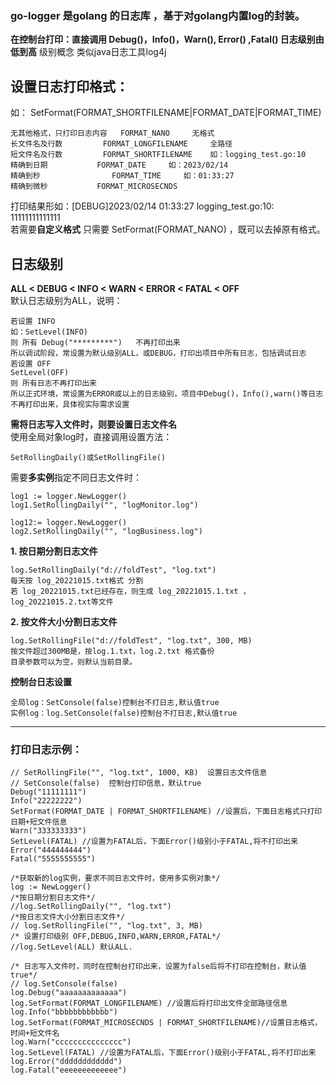 ### go-logger 是golang 的日志库 ，基于对golang内置log的封装。
**在控制台打印：直接调用 Debug()，Info()，Warn(), Error() ,Fatal() 日志级别由低到高**
级别概念 类似java日志工具log4j

## **设置日志打印格式：**
如： SetFormat(FORMAT_SHORTFILENAME|FORMAT_DATE|FORMAT_TIME)<br>

	无其他格式，只打印日志内容	FORMAT_NANO		无格式
	长文件名及行数			FORMAT_LONGFILENAME		全路径
	短文件名及行数			FORMAT_SHORTFILENAME	如：logging_test.go:10
	精确到日期			FORMAT_DATE		如：2023/02/14
	精确到秒				FORMAT_TIME		如：01:33:27
	精确到微秒			FORMAT_MICROSECNDS
打印结果形如：[DEBUG]2023/02/14 01:33:27 logging_test.go:10: 11111111111111 <br>
若需要**自定义格式** 只需要 SetFormat(FORMAT_NANO) ，既可以去掉原有格式。<br>

## **日志级别**
**ALL < DEBUG < INFO < WARN < ERROR < FATAL < OFF** <br>
默认日志级别为ALL，说明： <br>

	若设置 INFO
	如：SetLevel(INFO)
	则 所有 Debug("*********")   不再打印出来
	所以调试阶段，常设置为默认级别ALL，或DEBUG，打印出项目中所有日志，包括调试日志
	若设置 OFF
	SetLevel(OFF)
	则 所有日志不再打印出来
	所以正式环境，常设置为ERROR或以上的日志级别，项目中Debug()，Info(),warn()等日志不再打印出来，具体视实际需求设置
	


**需将日志写入文件时，则要设置日志文件名**<br>
    使用全局对象log时，直接调用设置方法：

	SetRollingDaily()或SetRollingFile()
需要**多实例**指定不同日志文件时：<br>

	log1 := logger.NewLogger()
	log1.SetRollingDaily("", "logMonitor.log")
	 
	log12:= logger.NewLogger()
	log2.SetRollingDaily("", "logBusiness.log")
    

**1. 按日期分割日志文件**

	log.SetRollingDaily("d://foldTest", "log.txt")
	每天按 log_20221015.txt格式 分割
	若 log_20221015.txt已经存在，则生成 log_20221015.1.txt ，log_20221015.2.txt等文件

**2. 按文件大小分割日志文件**

	log.SetRollingFile("d://foldTest", "log.txt", 300, MB)
	按文件超过300MB是，按log.1.txt，log.2.txt 格式备份
	目录参数可以为空，则默认当前目录。

**控制台日志设置**

	全局log：SetConsole(false)控制台不打日志,默认值true
	实例log：log.SetConsole(false)控制台不打日志,默认值true

***

### 打印日志示例：

	// SetRollingFile("", "log.txt", 1000, KB)  设置日志文件信息
	// SetConsole(false)  控制台打印信息，默认true
	Debug("11111111")
	Info("22222222")
	SetFormat(FORMAT_DATE | FORMAT_SHORTFILENAME) //设置后，下面日志格式只打印日期+短文件信息
	Warn("333333333")
	SetLevel(FATAL) //设置为FATAL后，下面Error()级别小于FATAL,将不打印出来
	Error("444444444")
	Fatal("5555555555")
	
	/*获取新的log实例，要求不同日志文件时，使用多实例对象*/
	log := NewLogger()
	/*按日期分割日志文件*/
	//log.SetRollingDaily("", "log.txt")	
	/*按日志文件大小分割日志文件*/
	// log.SetRollingFile("", "log.txt", 3, MB)
	/* 设置打印级别 OFF,DEBUG,INFO,WARN,ERROR,FATAL*/
	//log.SetLevel(ALL) 默认ALL.

	/* 日志写入文件时，同时在控制台打印出来，设置为false后将不打印在控制台，默认值true*/
	// log.SetConsole(false)
	log.Debug("aaaaaaaaaaaaa")
	log.SetFormat(FORMAT_LONGFILENAME) //设置后将打印出文件全部路径信息
	log.Info("bbbbbbbbbbbb")
	log.SetFormat(FORMAT_MICROSECNDS | FORMAT_SHORTFILENAME)//设置日志格式，时间+短文件名
	log.Warn("ccccccccccccccc")
	log.SetLevel(FATAL) //设置为FATAL后，下面Error()级别小于FATAL,将不打印出来
	log.Error("dddddddddddd")
	log.Fatal("eeeeeeeeeeeee")
